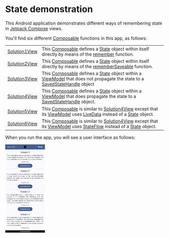 # State demonstration

This Android application demonstrates different ways of remembering state in [Jetpack Compose][7] views.

You'll find six different [Composable][8] functions in this app, as follows:

|                    |                                                                                                                                                |
|--------------------|------------------------------------------------------------------------------------------------------------------------------------------------|
| [Solution1View][1] | This [Composable][8] defines a [State][9] object within itself directly by means of the [remember][10] function.                               |
| [Solution2View][2] | This [Composable][8] defines a [State][9] object within itself directly by means of the [rememberSaveable][11] function.                       |
| [Solution3View][3] | This [Composable][8] defines a [State][9] object within a [ViewModel][12] that does not propagate the state to a [SavedStateHandle][13] object |
| [Solution4View][4] | This [Composable][8] defines a [State][9] object within a [ViewModel][12] that does propagate the state to a [SavedStateHandle][13] object.    |
| [Solution5View][5] | This [Composable][8] is similar to [Solution4View][4] except that its [ViewModel][12] uses [LiveData][14] instead of a [State][9] object.      |
| [Solution6View][6] | This [Composable][8] is similar to [Solution4View][4] except that its [ViewModel][12] uses [StateFlow][15] instead of a [State][9] object.     |

When you run the app, you will see a user interface as follows:

<img src="Screenshot.png" alt="Screenshot of application" width=25%>

[1]: src/main/java/com/tazkiyatech/compose/experiments/app3/Solution1View.kt
[2]: src/main/java/com/tazkiyatech/compose/experiments/app3/Solution2View.kt
[3]: src/main/java/com/tazkiyatech/compose/experiments/app3/Solution3View.kt
[4]: src/main/java/com/tazkiyatech/compose/experiments/app3/Solution4View.kt
[5]: src/main/java/com/tazkiyatech/compose/experiments/app3/Solution5View.kt
[6]: src/main/java/com/tazkiyatech/compose/experiments/app3/Solution6View.kt
[7]: https://developer.android.com/jetpack/compose
[8]: https://developer.android.com/reference/kotlin/androidx/compose/runtime/Composable
[9]: https://developer.android.com/reference/kotlin/androidx/compose/runtime/State
[10]: https://developer.android.com/reference/kotlin/androidx/compose/runtime/package-summary#remember(kotlin.Function0)
[11]: https://developer.android.com/reference/kotlin/androidx/compose/runtime/saveable/package-summary#rememberSaveable(kotlin.Array,androidx.compose.runtime.saveable.Saver,kotlin.String,kotlin.Function0)
[12]: https://developer.android.com/reference/androidx/lifecycle/ViewModel
[13]: https://developer.android.com/reference/androidx/lifecycle/SavedStateHandle
[14]: https://developer.android.com/reference/androidx/lifecycle/LiveData
[15]: https://developer.android.com/kotlin/flow/stateflow-and-sharedflow#stateflow
